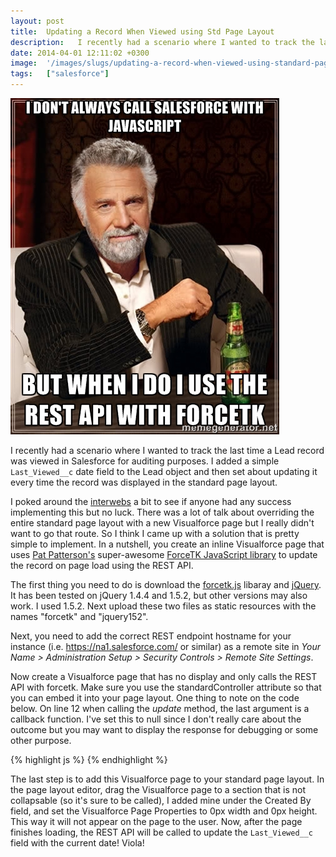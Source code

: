 ```yaml
---
layout: post
title:  Updating a Record When Viewed using Std Page Layout
description:   I recently had a scenario where I wanted to track the last time a Lead record was viewed in Salesforce for auditing purposes. I added a simple Last_Viewed__c  date field to the Lead object and then set about updating it every time the record was displayed in the standard page layout. I poked around the interwebs  a bit to see if anyone had any success implementing this but no luck. There was a lot of talk about overriding the entire standard page layout with a new Visualforce page but I really
date: 2014-04-01 12:11:02 +0300
image:  '/images/slugs/updating-a-record-when-viewed-using-standard-page-layout.jpg'
tags:   ["salesforce"]
---
```

<p><img src="images/forcetk-meme_f2vwlp.jpg" alt="" ></p>
<p>I recently had a scenario where I wanted to track the last time a Lead record was viewed in Salesforce for auditing purposes. I added a simple <code>Last_Viewed__c</code> date field to the Lead object and then set about updating it every time the record was displayed in the standard page layout.</p>
<p>I poked around the <a href="http://www.urbandictionary.com/define.php?term=interwebs">interwebs</a> a bit to see if anyone had any success implementing this but no luck. There was a lot of talk about overriding the entire standard page layout with a new Visualforce page but I really didn't want to go that route. So I think I came up with a solution that is pretty simple to implement. In a nutshell, you create an inline Visualforce page that uses <a href="https://twitter.com/metadaddy">Pat Patterson's</a> super-awesome <a href="https://github.com/developerforce/Force.com-JavaScript-REST-Toolkit">ForceTK JavaScript library</a> to update the record on page load using the REST API.</p>
<p>The first thing you need to do is download the <a href="https://github.com/developerforce/Force.com-JavaScript-REST-Toolkit/blob/master/forcetk.js">forcetk.js</a> libaray and <a href="http://jquery.com/download/">jQuery</a>. It has been tested on jQuery 1.4.4 and 1.5.2, but other versions may also work. I used 1.5.2. Next upload these two files as static resources with the names "forcetk" and "jquery152".</p>
<p>Next, you need to add the correct REST endpoint hostname for your instance (i.e. <a href="https://na1.salesforce.com/">https://na1.salesforce.com/</a> or similar) as a remote site in <em>Your Name > Administration Setup > Security Controls > Remote Site Settings</em>.</p>
<p>Now create a Visualforce page that has no display and only calls the REST API with forcetk. Make sure you use the standardController attribute so that you can embed it into your page layout. One thing to note on the code below. On line 12 when calling the <em>update</em> method, the last argument is a callback function. I've set this to null since I don't really care about the outcome but you may want to display the response for debugging or some other purpose.</p>
{% highlight js %}<apex:page standardController="Lead">
 <apex:includeScript value="{!$Resource.jquery152}" />
 <apex:includeScript value="{!$Resource.forcetk}" />
 <script type="text/javascript">
 // Get a reference to jQuery as forcetk needs it 
 $j = jQuery.noConflict();
 // create an instance of the REST API client
 var client = new forcetk.Client();
 // set the session ID to your current session ID
 client.setSessionToken('{!$Api.Session_ID}');
 // make you call to update the record!
 client.update("Lead", '{!Lead.Id}', 
  {Last_Viewed__c: new Date()}, null); 
 </script>
</apex:page>
{% endhighlight %}
<p>The last step is to add this Visualforce page to your standard page layout. In the page layout editor, drag the Visualforce page to a section that is not collapsable (so it's sure to be called), I added mine under the Created By field, and set the Visualforce Page Properties to 0px width and 0px height. This way it will not appear on the page to the user. Now, after the page finishes loading, the REST API will be called to update the <code>Last_Viewed__c</code> field with the current date! Viola!</p>

